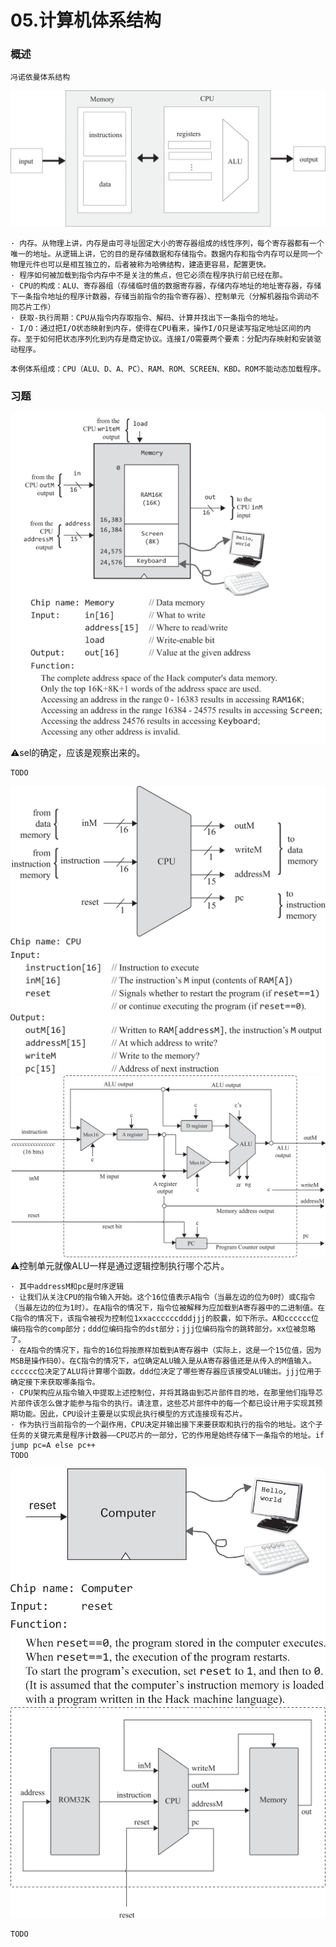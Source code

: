 # 05.计算机体系结构

### 概述
```text
冯诺依曼体系结构
```
![](img/DECCD629-E2F4-4195-9FA0-CE486E1DBD56.png)
```text
· 内存。从物理上讲，内存是由可寻址固定大小的寄存器组成的线性序列，每个寄存器都有一个唯一的地址。从逻辑上讲，它的目的是存储数据和存储指令。数据内存和指令内存可以是同一个物理元件也可以是相互独立的，后者被称为哈佛结构，建造更容易，配置更快。
· 程序如何被加载到指令内存中不是关注的焦点，但它必须在程序执行前已经在那。
· CPU的构成：ALU、寄存器组（存储临时值的数据寄存器，存储内存地址的地址寄存器，存储下一条指令地址的程序计数器，存储当前指令的指令寄存器）、控制单元（分解机器指令调动不同芯片工作）
· 获取-执行周期：CPU从指令内存取指令、解码、计算并找出下一条指令的地址。
· I/O：通过把I/O状态映射到内存，使得在CPU看来，操作I/O只是读写指定地址区间的内存。至于如何把状态序列化到内存是商定协议。连接I/O需要两个要素：分配内存映射和安装驱动程序。
```
```text
本例体系组成：CPU（ALU、D、A、PC）、RAM、ROM、SCREEN、KBD。ROM不能动态加载程序。
```

### 习题
![内存16K地址](img/1DA1FE96-434E-45D3-9899-E77323EFD8A7.png)
⚠️sel的确定，应该是观察出来的。
```text
TODO
```
![中央处理单元-1](img/1AEBBFFD-F64B-4D82-A701-2C926195C56B.png)
![中央处理单元-2](img/09AA8DCA-F396-4BED-8590-61E2A4700AB1.png)
⚠️控制单元就像ALU一样是通过逻辑控制执行哪个芯片。
```text
· 其中addressM和pc是时序逻辑
· 让我们从关注CPU的指令输入开始。这个16位值表示A指令（当最左边的位为0时）或C指令（当最左边的位为1时）。在A指令的情况下，指令位被解释为应加载到A寄存器中的二进制值。在C指令的情况下，该指令被视为控制位1xxaccccccdddjjj的胶囊，如下所示。A和cccccc位编码指令的comp部分；ddd位编码指令的dst部分；jjj位编码指令的跳转部分。xx位被忽略了。
· 在A指令的情况下，指令的16位将按原样加载到A寄存器中（实际上，这是一个15位值，因为MSB是操作码0）。在C指令的情况下，a位确定ALU输入是从A寄存器值还是从传入的M值输入。cccccc位决定了ALU将计算哪个函数。ddd位决定了哪些寄存器应该接受ALU输出。jjj位用于确定接下来获取哪条指令。
· CPU架构应从指令输入中提取上述控制位，并将其路由到芯片部件目的地，在那里他们指导芯片部件该怎么做才能参与指令的执行。请注意，这些芯片部件中的每一个都已设计用于实现其预期功能。因此，CPU设计主要是以实现此执行模型的方式连接现有芯片。
· 作为执行当前指令的一个副作用，CPU决定并输出接下来要获取和执行的指令的地址。这个子任务的关键元素是程序计数器——CPU芯片的一部分，它的作用是始终存储下一条指令的地址。if jump pc=A else pc++
TODO
```
![计算机体系结构-1](img/94A40826-19E9-421C-9841-1BA10EABC664.png)
![计算机体系结构-2](img/A50184C8-5BFB-4D5F-89F7-DA403B1720FC.png)
```text
TODO
```